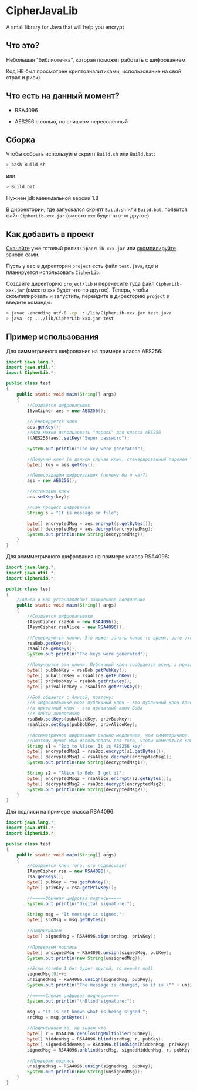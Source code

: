 # CipherJavaLib

A small library for Java that will help you encrypt

## Что это?

Небольшая "библиотечка", которая поможет работать с шифрованием.

Код НЕ был просмотрен криптоаналитиками, использование на свой страх и риск)

## Что есть на данный момент?

 - RSA4096

 - AES256 с солью, но слишком пересолённый

## Сборка

Чтобы собрать используйте скрипт `Build.sh` или `Build.bat`:

``` bash
> bash Build.sh
```

или

``` bash
> Build.bat
```

Нужнен jdk минимальной версии 1.8

В дирректории, где запускался скрипт `Build.sh` или `Build.bat`, появится файл `CipherLib-xxx.jar` (вместо `xxx` будет что-то другое)

## Как добавить в проект

[Скачайте](https://github.com/The220th/CipherJavaLib/releases) уже готовый релиз `CipherLib-xxx.jar` или [скомпилируйте](#сборка) заново сами.

Пусть у вас в директории `project` есть файл `test.java`, где и планируется использовать `CipherLib`.

Создайте директорию `project/lib` и перенесите туда файл `CipherLib-xxx.jar` (вместо `xxx` будет что-то другое). Теперь, чтобы скомпилировать и запустить, перейдите в директорию `project` и введите команды:

``` bash
> javac -encoding utf-8 -cp .:./lib/CipherLib-xxx.jar test.java
> java -cp .:./lib/CipherLib-xxx.jar test
```

## Пример использования

Для симметричного шифрования на примере класса AES256:
``` java
import java.lang.*;
import java.util.*;
import CipherLib.*;

public class test
{
	public static void main(String[] args)
	{
		//Создаётся шифровальшик
		ISymCipher aes = new AES256();
		
		//Генерируется ключ
		aes.genKey();
		//Или можно использовать "пароль" для класса AES256
		((AES256)aes).setKey("Super password");

		System.out.println("The key were generated");

		//Получим ключ (в данном случае ключ, сгенерированный паролем "Super password")
		byte[] key = aes.getKey();

		//Пересоздадим шифровальшик (почему бы и нет?)
		aes = new AES256();

		//Установим ключ
		aes.setKey(key);

		//Сам процесс шифрования
		String s = "It is message or file";

		byte[] encryptedMsg = aes.encrypt(s.getBytes());
		byte[] decryptedMsg = aes.decrypt(encryptedMsg);
		System.out.println(new String(decryptedMsg));
	}
}
```

Для асимметричного шифрования на примере класса RSA4096:

``` java
import java.lang.*;
import java.util.*;
import CipherLib.*;

public class test
{
	//Алиса и Боб устанавливают защищённое соединение
	public static void main(String[] args)
	{
		//Создаются шифровальшики
		IAsymCipher rsaBob = new RSA4096();
		IAsymCipher rsaAlice = new RSA4096();

		//Генерируются ключи. Это может занять какое-то время, зато это делается лишь 1 раз
		rsaBob.genKeys();
		rsaAlice.genKeys();
		System.out.println("The keys were generated");

		//Получаются эти ключи. Публичный ключ сообщается всем, а приватный держится в секрете, лучше вообще его зашифровать
		byte[] pubBobKey = rsaBob.getPubKey();
		byte[] pubAliceKey = rsaAlice.getPubKey();
		byte[] privBobKey = rsaBob.getPrivKey();
		byte[] privAliceKey = rsaAlice.getPrivKey();

		//Боб общается с Алисой, поэтому:
		//в шифровальшике Боба публичный ключ - это публичный ключ Алисы,
		//а приватный ключ - это приватный ключ Боба
		//У Алисы анологично
		rsaBob.setKeys(pubAliceKey, privBobKey);
		rsaAlice.setKeys(pubBobKey, privAliceKey);

		//Ассиметричное шифрование сильно медленнее, чем симметричное.
		//Поэтому лучше RSA использовать для того, чтобы обменяться ключами для AES-256 и далее шифровать симметричным шифрованием.
		String s1 = "Bob to Alice: It is AES256 key";
		byte[] encryptedMsg1 = rsaBob.encrypt(s1.getBytes());
		byte[] decryptedMsg1 = rsaAlice.decrypt(encryptedMsg1);
		System.out.println(new String(decryptedMsg1));

		String s2 = "Alice to Bob: I got it";
		byte[] encryptedMsg2 = rsaAlice.encrypt(s2.getBytes());
		byte[] decryptedMsg2 = rsaBob.decrypt(encryptedMsg2);
		System.out.println(new String(decryptedMsg2));
	}
}
```

Для подписи на примере класса RSA4096:

``` java
import java.lang.*;
import java.util.*;
import CipherLib.*;

public class test
{
	public static void main(String[] args)
	{
		//Создаются ключ того, кто подписывает
		IAsymCipher rsa = new RSA4096();
		rsa.genKeys();
		byte[] pubKey = rsa.getPubKey();
		byte[] privKey = rsa.getPrivKey();

		//=====Обычная цифровая подпись=====
		System.out.println("Digital signature:");

		String msg = "It message is signed.";
		byte[] srcMsg = msg.getBytes();
		
		//Подписываем
		byte[] signedMsg = RSA4096.sign(srcMsg, privKey);
		
		//Проверяем подпись
		byte[] unsignedMsg = RSA4096.unsign(signedMsg, pubKey);
		System.out.println(new String(unsignedMsg));

		//Если хотябы 1 бит будет другой, то вернёт null
		signedMsg[9]++;
		unsignedMsg = RSA4096.unsign(signedMsg, pubKey);
		System.out.println("The message is changed, so it is \"" + unsignedMsg + "\".");

		//=====Слепая цифровая подпись=====
		System.out.println("\nBlind signature:");

		msg = "It is not known what is being signed.";
		srcMsg = msg.getBytes();
		
		//Подписываем то, не знаем что
		byte[] r = RSA4096.genClosingMultiplier(pubKey);
		byte[] hiddenMsg = RSA4096.blind(srcMsg, r, pubKey);
		byte[] signedHiddenMsg = RSA4096.blindSign(hiddenMsg, privKey);
		signedMsg = RSA4096.unblind(srcMsg, signedHiddenMsg, r, pubKey);
		
		//Проверим подпись
		unsignedMsg = RSA4096.unsign(signedMsg, pubKey);
		System.out.println(new String(unsignedMsg));
	}
}
```